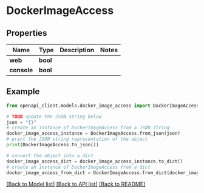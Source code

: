 # DockerImageAccess


## Properties

Name | Type | Description | Notes
------------ | ------------- | ------------- | -------------
**web** | **bool** |  | 
**console** | **bool** |  | 

## Example

```python
from openapi_client.models.docker_image_access import DockerImageAccess

# TODO update the JSON string below
json = "{}"
# create an instance of DockerImageAccess from a JSON string
docker_image_access_instance = DockerImageAccess.from_json(json)
# print the JSON string representation of the object
print(DockerImageAccess.to_json())

# convert the object into a dict
docker_image_access_dict = docker_image_access_instance.to_dict()
# create an instance of DockerImageAccess from a dict
docker_image_access_from_dict = DockerImageAccess.from_dict(docker_image_access_dict)
```
[[Back to Model list]](../README.md#documentation-for-models) [[Back to API list]](../README.md#documentation-for-api-endpoints) [[Back to README]](../README.md)


